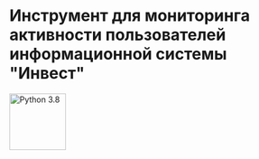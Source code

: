 # Инструмент для мониторинга активности пользователей информационной системы "Инвест"
<img src="https://img.shields.io/badge/Python-3.8-9cf" width="100" alt="Python 3.8">
